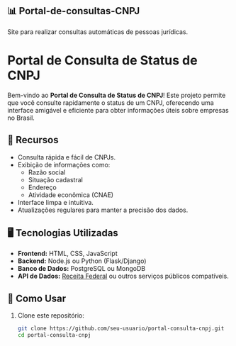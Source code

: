 ## 📊 Portal-de-consultas-CNPJ
Site para realizar consultas automáticas de pessoas jurídicas.
# Portal de Consulta de Status de CNPJ

Bem-vindo ao **Portal de Consulta de Status de CNPJ**! Este projeto permite que você consulte rapidamente o status de um CNPJ, oferecendo uma interface amigável e eficiente para obter informações úteis sobre empresas no Brasil.

## 🔧 Recursos

- Consulta rápida e fácil de CNPJs.
- Exibição de informações como:
  - Razão social
  - Situação cadastral
  - Endereço
  - Atividade econômica (CNAE)
- Interface limpa e intuitiva.
- Atualizações regulares para manter a precisão dos dados.

## 🖥️ Tecnologias Utilizadas

- **Frontend:** HTML, CSS, JavaScript
- **Backend:** Node.js ou Python (Flask/Django)
- **Banco de Dados:** PostgreSQL ou MongoDB
- **API de Dados:** [Receita Federal](https://www.gov.br/receitafederal) ou outros serviços públicos compatíveis.

## 💾 Como Usar

1. Clone este repositório:
   ```bash
   git clone https://github.com/seu-usuario/portal-consulta-cnpj.git
   cd portal-consulta-cnpj
